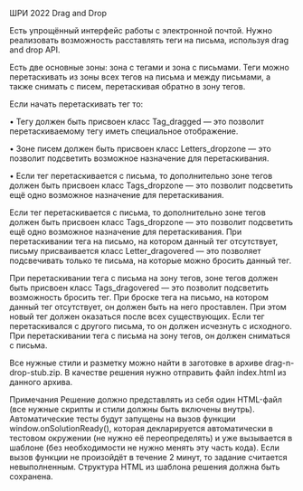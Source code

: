 ШРИ 2022
Drag and Drop

Есть упрощённый интерфейс работы с электронной почтой. 
Нужно реализовать возможность расставлять теги на письма, используя drag and drop API.

Есть две основные зоны: зона с тегами и зона с письмами. 
Теги можно перетаскивать из зоны всех тегов на письма и между письмами, а также снимать с писем, перетаскивая обратно в зону тегов.

Если начать перетаскивать тег то:

•	Тегу должен быть присвоен класс Tag_dragged — это позволит перетаскиваемому тегу иметь специальное отображение.

•	Зоне писем должен быть присвоен класс Letters_dropzone — это позволит подсветить возможное назначение для перетаскивания.

•	Если тег перетаскивается с письма, то дополнительно зоне тегов должен быть присвоен класс Tags_dropzone — это позволит подсветить ещё одно возможное назначение для перетаскивания.

Если тег перетаскивается с письма, то дополнительно зоне тегов должен быть присвоен класс Tags_dropzone — это позволит подсветить ещё одно возможное назначение для перетаскивания. При перетаскивании тега на письмо, на котором данный тег отсутствует, письму присваивается класс Letter_dragovered — это позволяет подсвечивать только те письма, на которые можно бросить данный тег.

При перетаскивании тега с письма на зону тегов, зоне тегов должен быть присвоен класс Tags_dragovered — это позволит подсветить возможность бросить тег.
При броске тега на письмо, на котором данный тег отсутствует, он должен быть на него проставлен. При этом новый тег должен оказаться после всех существующих. Если тег перетаскивался с другого письма, то он должен исчезнуть с исходного.
При перетаскивании тега с письма на зону тегов, он должен сниматься с письма.

Все нужные стили и разметку можно найти в заготовке в архиве drag-n-drop-stub.zip. В качестве решения нужно отправить файл index.html из данного архива.

Примечания
Решение должно представлять из себя один HTML-файл (все нужные скрипты и стили должны быть включены внутрь).
Автоматические тесты будут запущены на вызов функции window.onSolutionReady(), которая декларируется автоматически в тестовом окружении (не нужно её переопределять) и уже вызывается в шаблоне (без необходимости не нужно менять эту часть кода). Если вызов функции не произойдёт в течение 2 минут, то задание считается невыполненным. Структура HTML из шаблона решения должна быть сохранена.
